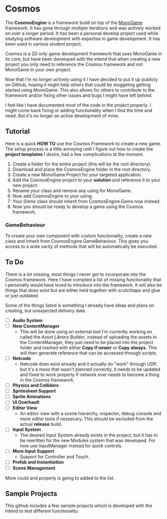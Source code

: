# Cosmos
The **CosmosEngine** is a framework build on top of the [MonoGame](https://www.monogame.net/) framework. It has gone through multiple iterations and was actively worked on over a longer period. It has been a personal develop project used while studying software development with expertise in game development. It has been used in various student project.

Cosmos is a 2D only game development framework that uses MonoGame in its core, but have been developed with the intend that when creating a new project you only need to reference the Cosmos framework and not MonoGame in your own project.

Now that I'm no longer actively using it I have decided to put it up publicly on GitHub, hoping it might help others that could be stuggeling getting started using MonoGame. This also allows for others to contribute to the framework and/or fixing other issues and bugs I might have left behind.

I feel like I have documented most of the code in the project properly. I might come back fixing or adding functionality when I find the time and need. But it's no longer an active development of mine.

## Tutorial
Here is a quick **HOW TO** use the Cosmos Framework to create a new game.
The setup process is a little annoying until I figure out how to create the **project templates** I desire, had a few complications at the moment.
1. Create a folder for the entire project (this will be the root directory).
2. Download and place the CosmosEngine folder in the root directory.
3. Create a new MonoGame Project for your targeted application.
4. Add the CosmosEngine project to your **solution** and reference it to your new project.
5. Rename your class and remove any using for MonoGame.
6. Now add CosmosEngine to your using.
7. Your *Game* class should inherit from CosmosEngine.Game now instead.
8. Now you should be ready to develop a game using the Cosmos framework.

### GameBehaviour
To create your own component with custom functionality, create a new class and inherit from CosmosEngine.GameBehaviour. This gives you access to a wide varity of methods that will be automatically be executed.

## To Do
There is a lot missing, most things I never got to incorporate into the Cosmos framework. Here I have compiled a list of missing functionality that I personally would have loved to introduce into the framework. It will also be things that does exist but are either held together with scutchtape and glue or just outdated.

Some of the things listed is something I already have ideas and plans on creating, but unexpected delivery date.
- [ ] **Audio System**
- [ ] **New ContentManager**
    - This will be done using an external tool I'm currently working on called the *Asset Library Builder*, instead of uploading the assets in the ContentManager, they just need to be placed into the project folder and marked with either **Copy if newer** or **Copy always**. This will then generate reference that can be accessed through scripts.
- [ ] **Netcode**
    - Netcode does exist already and it actually do "*work*" through UDP, but it's a mess that wasn't planned correctly, it needs to be updated and fixed to work properly if network ever needs to become a thing in the Cosmos framework.
- [ ] **Physics and Colliders**
- [ ] **Spritesheet Support**
- [ ] **Sprite Animations**
- [ ] **UI Overhault**
- [ ] **Editor View**
    - An editor view with a scene hierarchy, inspector, debug console and more *editor* tools if nessecary. This should be excluded from the actual **release** build.
- [ ] **Input System**
    - The desired Input System already exists in the project, but it has to be rewritten for the new Modules system that was developed. For now use InputManager instead for quick controls.
- [ ] **More Input Support**
    - Support for Controller and Touch.
- [ ] **Prefab and Instantiation**
- [ ] **Scene Management**

More could and properly is going to added to the list.

## Sample Projects
This github includes a few sample projects which is developed with the intend to test different functionality.


